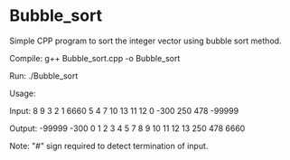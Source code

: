 # Bubble_sort

Simple CPP program to sort the integer vector using bubble sort method.

Compile: g++ Bubble_sort.cpp -o Bubble_sort

Run: ./Bubble_sort

Usage: 

Input:
8 9 3 2 1 6660 5 4 7 10 13 11 12 0 -300 250 478 -99999

Output:
-99999 -300 0 1 2 3 4 5 7 8 9 10 11 12 13 250 478 6660 

Note: "#" sign required to detect termination of input.
